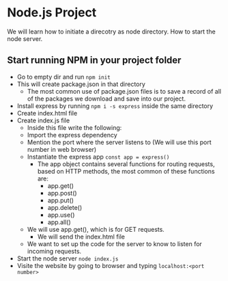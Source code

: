 # Node.js Project
We will learn how to initiate a direcotry as node directory.
How to start the node server.


## Start running NPM in your project folder

- Go to empty dir and run ```npm init```
- This will create package.json in that directory
  - The most common use of package.json files is to save a record of all of the packages we download and save into our project.
- Install express by running ```npm i -s express``` inside the same directory
- Create index.html file
- Create index.js file
  - Inside this file write the following:
  - Import the express dependency
  - Mention the port where the server listens to (We will use this port number in web browser)
  - Instantiate the express app ```const app = express()```
    -  The app object contains several functions for routing requests, based on HTTP methods, the most common of these functions are:
        - app.get() 
        - app.post()
        - app.put()
        - app.delete()
        - app.use()
        - app.all()
  - We will use app.get(), which is for GET requests.
    - We will send the index.html file   
  - We want to set up the code for the server to know to listen for incoming requests.
- Start the node server ```node index.js```
- Visite the website by going to browser and typing ```localhost:<port number>```